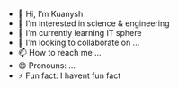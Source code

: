 - 👋 Hi, I’m Kuanysh
- 👀 I’m interested in science & engineering 
- 🌱 I’m currently learning IT sphere 
- 💞️ I’m looking to collaborate on ...
- 📫 How to reach me ...
- 😄 Pronouns: ...
- ⚡ Fun fact: I havent fun fact 
<!---
Kuanyshik/Kuanyshik is a ✨ special ✨ repository because its `README.md` (this file) appears on your GitHub profile.
You can click the Preview link to take a look at your changes
.
--->
